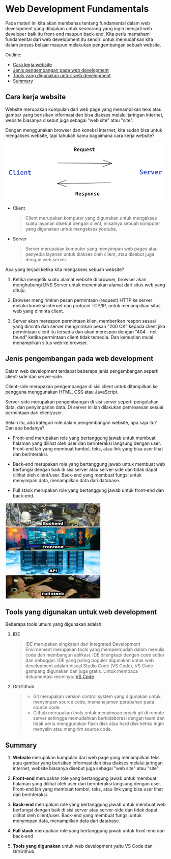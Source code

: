 # Web Development Fundamentals <!-- omit in toc -->

Pada materi ini kita akan membahas tentang fundamental dalam web development yang ditujukan untuk seseorang yang ingin menjadi web developer baik itu front-end maupun back-end. Kita perlu memahami fundamental dari web development itu sendiri untuk memudahkan kita dalam proses belajar maupun melakukan pengembangan sebuah website.

Outline:

- [Cara kerja website](#cara-kerja-website)
- [Jenis pengembangan pada web development](#jenis-pengembangan-pada-web-development)
- [Tools yang digunakan untuk web development](#tools-yang-digunakan-untuk-web-development)
- [Summary](#summary)

## Cara kerja website

Website merupakan kumpulan dari web page yang menampilkan teks atau gambar yang berisikan informasi dan bisa diakses melalui jaringan internet, website biasanya disebut juga sebagai "web site" atau "site".

Dengan menggunakan browser dan koneksi internet, kita sudah bisa untuk mengakses website, tapi tahukah kamu bagaimana cara kerja website?

!["web"](materi-bootcamp/../Web.png)

- Client  
    > Client merupakan komputer yang digunakan untuk mengakses suatu layanan disebut dengan client, misalnya sebuah komputer yang digunakan untuk mengakses youtube.

- Server
    > Server merupakan komputer yang menyimpan web pages atau penyedia layanan untuk diakses oleh client, atau disebut juga dengan web server.  

Apa yang terjadi ketika kita mengakses sebuah website?

1. Ketika mengetik suatu alamat website di browser, browser akan menghubungi DNS Server untuk menemukan alamat dari situs web yang dituju.

2. Browser mengirimkan pesan permintaan (request) HTTP ke server melalui koneksi internet dan protocol TCP/IP, untuk menampilkan situs web yang diminta client.

3. Server akan merespon permintaan klien, memberikan respon sesuai yang diminta dan server mengirimkan pesan "200 OK" kepada client jika permintaan client itu tersedia dan akan merespon dengan "404 - not found" ketika permintaan client tidak tersedia. Dan kemudian mulai menampilkan situs web ke browser.

## Jenis pengembangan pada web development

Dalam web development terdapat beberapa jenis pengembangan seperti client-side dan server-side.

Client-side merupakan pengembangan di sisi client untuk ditampilkan ke pengguna menggunakan HTML, CSS atau JavaScript.

Server-side merupakan pengembangan di sisi server seperti pengolahan data, dan penyimpanan data. Di server ini lah dilakukan pemrosesan sesuai permintaan dari client/user.

Selain itu, ada kategori role dalam pengembangan website, apa saja itu? Dan apa bedanya?

- Front-end merupakan role yang bertanggung jawab untuk membuat halaman yang dilihat oleh user dan berinteraksi langsung dengan user. Front-end lah yang membuat tombol, teks, atau link yang bisa user lihat dan berinteraksi.
  
- Back-end merupakan role yang bertanggung jawab untuk membuat web berfungsi dengan baik di sisi server atau server-side dan tidak dapat dilihat oleh client/user. Back-end yang membuat fungsi untuk menyimpan data, menampilkan data dari database.

- Full stack merupakan role yang bertanggung jawab untuk front-end dan back-end.

<img src="Backend meme.jpeg" width="300" height="300" align="center">  

## Tools yang digunakan untuk web development

Beberapa tools umum yang digunakan adalah:

1. IDE
    > IDE merupakan singkatan dari Integrated Development Environment merupakan tools yang mempermudah dalam menulis code dan membangun aplikasi. IDE dilengkapi dengan code editor dan debugger. IDE yang paling populer digunakan untuk web development adalah Visual Studio Code (VS Code), VS Code gampang digunakan dan juga gratis. Untuk membaca dokumentasi resminya: [VS Code](https://code.visualstudio.com/)

2. Git/Github

    >  - Git merupakan version control system yang digunakan untuk menyimpan source code, memanajemen perubahan pada source code.
    >  - Github merupakan tools untuk menyimpan projek git di remote server sehingga memudahkan berkolaborasi dengan team dan tidak perlu menggunakan flash disk atau hard disk ketika ingin menyalin atau mengirim source code.

## Summary

1. **Website** merupakan kumpulan dari web page yang menampilkan teks atau gambar yang berisikan informasi dan bisa diakses melalui jaringan internet, website biasanya disebut juga sebagai "web site" atau "site".

2. **Front-end** merupakan role yang bertanggung jawab untuk membuat halaman yang dilihat oleh user dan berinteraksi langsung dengan user. Front-end lah yang membuat tombol, teks, atau link yang bisa user lihat dan berinteraksi.
  
3. **Back-end** merupakan role yang bertanggung jawab untuk membuat web berfungsi dengan baik di sisi server atau server-side dan tidak dapat dilihat oleh client/user. Back-end yang membuat fungsi untuk menyimpan data, menampilkan data dari database.

4. **Full stack** merupakan role yang bertanggung jawab untuk front-end dan back-end

5. **Tools yang digunakan** untuk web development yaitu VS Code dan Git/Github.
